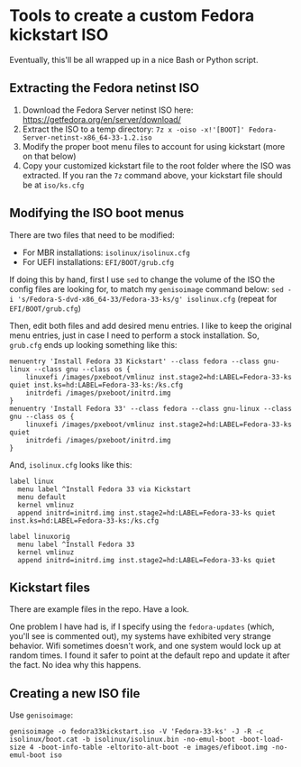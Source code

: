 # Tools to create a custom Fedora kickstart ISO

Eventually, this'll be all wrapped up in a nice Bash or Python script.

## Extracting the Fedora netinst ISO

1. Download the Fedora Server netinst ISO here: https://getfedora.org/en/server/download/
1. Extract the ISO to a temp directory: `7z x -oiso -x!'[BOOT]' Fedora-Server-netinst-x86_64-33-1.2.iso`
1. Modify the proper boot menu files to account for using kickstart (more on that below)
1. Copy your customized kickstart file to the root folder where the ISO was extracted. If you ran the `7z` command above, your kickstart file should be at `iso/ks.cfg`

## Modifying the ISO boot menus
There are two files that need to be modified:
* For MBR installations: `isolinux/isolinux.cfg`
* For UEFI installations: `EFI/BOOT/grub.cfg`

If doing this by hand, first I use `sed` to change the volume of the ISO the config files are looking for, to match my `genisoimage` command below: `sed -i 's/Fedora-S-dvd-x86_64-33/Fedora-33-ks/g' isolinux.cfg` (repeat for `EFI/BOOT/grub.cfg`)

Then, edit both files and add desired menu entries. I like to keep the original menu entries, just in case I need to perform a stock installation. So, `grub.cfg` ends up looking something like this:

~~~
menuentry 'Install Fedora 33 Kickstart' --class fedora --class gnu-linux --class gnu --class os {
	linuxefi /images/pxeboot/vmlinuz inst.stage2=hd:LABEL=Fedora-33-ks quiet inst.ks=hd:LABEL=Fedora-33-ks:/ks.cfg
	initrdefi /images/pxeboot/initrd.img
}
menuentry 'Install Fedora 33' --class fedora --class gnu-linux --class gnu --class os {
	linuxefi /images/pxeboot/vmlinuz inst.stage2=hd:LABEL=Fedora-33-ks quiet
	initrdefi /images/pxeboot/initrd.img
}
~~~

And, `isolinux.cfg` looks like this:

~~~
label linux
  menu label ^Install Fedora 33 via Kickstart
  menu default
  kernel vmlinuz
  append initrd=initrd.img inst.stage2=hd:LABEL=Fedora-33-ks quiet inst.ks=hd:LABEL=Fedora-33-ks:/ks.cfg

label linuxorig
  menu label ^Install Fedora 33
  kernel vmlinuz
  append initrd=initrd.img inst.stage2=hd:LABEL=Fedora-33-ks quiet
~~~

## Kickstart files
There are example files in the repo. Have a look.

One problem I have had is, if I specify using the `fedora-updates` (which, you'll see is commented out), my systems have exhibited very strange behavior. Wifi sometimes doesn't work, and one system would lock up at random times. I found it safer to point at the default repo and update it after the fact. No idea why this happens.

## Creating a new ISO file
Use `genisoimage`:
~~~
genisoimage -o fedora33kickstart.iso -V 'Fedora-33-ks' -J -R -c isolinux/boot.cat -b isolinux/isolinux.bin -no-emul-boot -boot-load-size 4 -boot-info-table -eltorito-alt-boot -e images/efiboot.img -no-emul-boot iso
~~~


